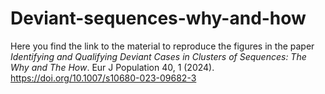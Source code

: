 # Deviant-sequences-why-and-how
Here you find the link to the material to reproduce the figures in the paper  *Identifying and Qualifying Deviant Cases in Clusters of Sequences: The Why and The How*. Eur J Population 40, 1 (2024). https://doi.org/10.1007/s10680-023-09682-3
